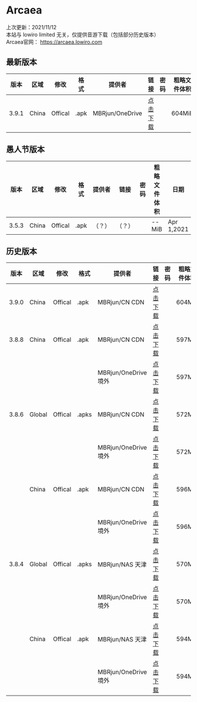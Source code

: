 # Arcaea    
上次更新：2021/11/12  
本站与 lowiro limited 无关，仅提供音游下载（包括部分历史版本）  
Arcaea官网： https://arcaea.lowiro.com  

## 最新版本 

|  版本   | 区域  | 修改  | 格式  | 提供者  | 链接  | 密码  | 粗略文件体积  | 日期  |  
|  ----  | ----  | ----  | ----  | ----  | ----  | ----  | ----  | ----  |  
|3.9.1|China|Offical|.apk|MBRjun/OneDrive|[点击下载](https://download.mbrjun.cn/%E9%9F%B3%E6%B8%B8/Arcaea/3.9.xc/arcaea_3.9.1c.apk)||604MiB|Nov 11,2021

## 愚人节版本

|  版本   | 区域  | 修改  | 格式  | 提供者  | 链接  | 密码  | 粗略文件体积  | 日期  |  
|  ----  | ----  | ----  | ----  | ----  | ----  | ----  | ----  | ----  |  
|3.5.3|China|Offical|.apk|（？）|（？）||--MiB|Apr 1,2021 

## 历史版本

|  版本   | 区域  | 修改  | 格式  | 提供者  | 链接  | 密码  | 粗略文件体积  | 日期  |  
|  ----  | ----  | ----  | ----  | ----  | ----  | ----  | ----  | ----  |  
|3.9.0|China|Offical|.apk|MBRjun/CN CDN|[点击下载](https://cos.mbrjun.cn/rhy/arc/arcaea_3.9.0c.apk)||604MiB|Nov 11,2021
|3.8.8|China|Offical|.apk|MBRjun/CN CDN|[点击下载](https://cos.mbrjun.cn/rhy/arc/arcaea_3.8.8c.apk)||597MiB|Oct 21,2021  
|||||MBRjun/OneDrive 境外|[点击下载](https://download.mbrjun.cn/%E9%9F%B3%E6%B8%B8/Arcaea/3.8.8/arcaea_3.8.8c.apk)||597MiB|Oct 21,2021 
|3.8.6|Global|Offical|.apks|MBRjun/CN CDN|[点击下载](https://cos.mbrjun.cn/rhy/arc/Arcaea_3.8.6.apks)||572MiB|Sep 29,2021  
|||||MBRjun/OneDrive 境外|[点击下载](https://download.mbrjun.cn/%E9%9F%B3%E6%B8%B8/Arcaea/3.8.6/Arcaea_3.8.6.apks)||572MiB|Sep 29,2021
||China|Offical|.apk|MBRjun/CN CDN|[点击下载](https://cos.mbrjun.cn/rhy/arc/arcaea_3.8.6c.apk)||596MiB|Sep 29,2021  
|||||MBRjun/OneDrive 境外|[点击下载](https://download.mbrjun.cn/%E9%9F%B3%E6%B8%B8/Arcaea/3.8.6/arcaea_3.8.6c.apk)||596MiB|Sep 29,2021
|3.8.4|Global|Offical|.apks|MBRjun/NAS 天津|[点击下载](http://router.mbrjun.com:30090/#s/7Zv5DtBQ)||570MiB|  
|||||MBRjun/OneDrive 境外|[点击下载](https://download.mbrjun.cn/%E9%9F%B3%E6%B8%B8/Arcaea/3.8.4/Arcaea_3.8.4.apks)||570MiB| 
||China|Offical|.apk|MBRjun/NAS 天津|[点击下载](http://router.mbrjun.com:30090/#s/7ZvvB08Q)||594MiB|  
|||||MBRjun/OneDrive 境外|[点击下载](https://download.mbrjun.cn/%E9%9F%B3%E6%B8%B8/Arcaea/3.8.4c/arcaea_3.8.4c.apk)||594MiB| 
